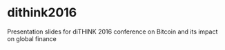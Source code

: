 # dithink2016
Presentation slides for diTHINK 2016 conference on Bitcoin and its impact on global finance
